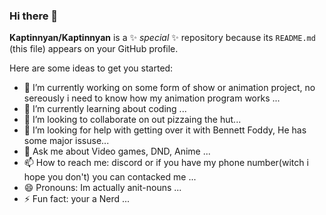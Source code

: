 ### Hi there 👋


**Kaptinnyan/Kaptinnyan** is a ✨ _special_ ✨ repository because its `README.md` (this file) appears on your GitHub profile.

Here are some ideas to get you started:

- 🔭 I’m currently working on some form of show or animation project, no sereously i need to know how my animation program works ...
- 🌱 I’m currently learning about coding ...
- 👯 I’m looking to collaborate on out pizzaing the hut...
- 🤔 I’m looking for help with getting over it with Bennett Foddy, He has some major issuse...
- 💬 Ask me about Video games, DND, Anime ...
- 📫 How to reach me: discord or if you have my phone number(witch i hope you don't) you can contacked me ...
- 😄 Pronouns: Im actually anit-nouns ...
- ⚡ Fun fact: your a Nerd ...


